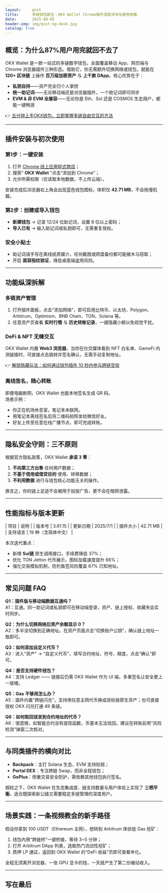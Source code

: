 ```yaml
---
layout:     post
title:      多链钱包新生：OKX Wallet Chrome插件深度评测与使用攻略
date:       2025-09-05
header-img: img/post-bg-desk.jpg
catalog: true
---
```


## 概览：为什么87%用户用完就回不去了  
OKX Wallet 是一款一站式的多链数字钱包，全面覆盖移动 App、网页端与 Chrome 浏览器插件三种形态。借助它，你无需额外切换网络或钱包，就能在 **120+ 区块链** 上操作 **百万级加密资产** 与 **上千款 DApp**。核心优势在于：

- **私钥自持**——资产完全归个人掌控  
- **统一助记词**——无论移动端还是浏览器插件，一个助记词即可同步  
- **EVM & 非 EVM 全兼容**——无论你是 Eth、Sol 还是 COSMOS 生态用户，都能一键畅游  

👉 [五分钟上手OKX钱包，立即掌握多链自由交互的方法](https://okxdog.com/)

---

## 插件安装与初次使用

### 第1步：一键安装  
1. 打开 [Chrome 线上应用程式商店](https://chrome.google.com/webstore)；  
2. 搜索“ **OKX Wallet** ”点击“添加到 Chrome”；  
3. 允许所需权限（仅读取本地数据，不上传云端）。  

安装完成后浏览器右上角会出现蓝色钱包图标，体积仅 **42.71 MB**，不会拖慢机器。

### 第2步：创建或导入钱包  
- **新建钱包** → 记录 12/24 位助记词，设置 8 位以上密码；  
- **导入已有** → 输入助记词或私钥即可，无需重复授权。  

### 安全小贴士  
- 助记词请手写在离线纸质媒介，任何截图或网盘备份都可能被木马窃取；  
- 开启 **面容指纹验证**，降低桌面端盗用风险。

---

## 功能纵深拆解

### 多链资产管理  
1. 打开插件面板，点击“添加网络”，即可启用比特币、以太坊、Polygon、Arbitrum、Optimism、BNB Chain、TON、Solana 等。  
2. 任意资产页查看 **实时行情** 与 **历史转账记录**，一键隐藏小额以免视觉干扰。  

### DeFi & NFT 无缝交互  
OKX Wallet 内置 **Web3 浏览器**，当你在社交媒体看到 NFT 白名单、GameFi 内测链接时，可直接点击跳转并签名确认，无需手动复制地址。  

👉 [解锁隐藏玩法：如何通过钱包插件 10 秒内参与跨链空投](https://okxdog.com/)

### 离线签名，随心转账  
即便电脑断网，OKX Wallet 也能本地签名生成 QR 码。  
场景示例：  
- 你正在机场休息室，笔记本未联网。  
- 用笔记本离线签名后将二维码拍照发给微信好友。  
- 好友上传至任意在线广播节点，即可完成转账。

---

## 隐私安全守则：三不原则  

根据官方隐私政策，OKX Wallet **承诺 3 零**：  
1. **不向第三方出售** 任何用户数据；  
2. **不基于信用或借贷目的** 使用、转移数据；  
3. **不利用数据** 进行与钱包核心功能无关的操作。  

换言之，你的链上足迹不会被用于投放广告，更不会在暗网泄露。

---

## 性能指标与版本更新

|   项目   | 说明 |
|   版本号 | 3.61.15 |
|   更新日期 | 2025/7/1 |
|   插件大小 | 42.71 MB |
|   支持语言 | 19 种（含简体中文） |

本次迭代重点：  
- 新增 **Sui链** 原生调用接口，手续费降低 37%；  
- 优化 TON Jetton 代币展示，图标加载速度提升 66%；  
- 强化交易模拟机制，防钓鱼签风险覆盖 67% 已知地址。  

---

## 常见问题 FAQ

**Q1：插件版与移动端数据互通吗？**  
A1：互通。同一助记词或私钥即可在移动端登录，资产、链上授权、收藏夹会实时同步。

**Q2：为什么切换网络后资产余额显示 0？**  
A2：多半没切换到正确地址。在资产页面点击“切换账户公钥”，确认链上地址一致即可。

**Q3：如何添加自定义代币？**  
A3：进入“资产” → “自定义代币”，填写合约地址、符号、精度，点击“确认”即可。

**Q4：是否支持硬件钱包？**  
A4：支持 Ledger —— 链接后仍需 OKX Wallet 作为 UI 端，多重签名让安全更上一层楼。

**Q5：Gas 不够用怎么办？**  
A5：插件内置“跨链闪兑”，支持用任意主网代币换成目标链原生资产；也可直接授权 OKX 闪兑打通 49 条链。

**Q6：如何取回误发到合约地址的代币？**  
A6：很遗憾，如智能合约没有提现函数，币基本无法找回。建议在转账前用“风险检测”弹窗二次核对。

---

## 与同类插件的横向对比

- **Backpack**：主打 Solana 生态，EVM 支持较弱；  
- **Portal DEX**：专注跨链 Swap，而非全程钱包；  
- **GoPlus**：侧重交易安全防护，需依赖其他钱包执行签名。  

相较之下，OKX Wallet 在生态集成度、链支持数量与用户体验上实现了 **三栖平衡**，适合既探索新公链又需要稳定多链管理的深度用户。

---

## 场景实践：一条视频教会的新手路径

假设你拿到 100 USDT（Ethereum 主网），想转到 Arbitrum 体验低 Gas 挖矿：  
1. 钱包内用“跨链桥”一键桥接，等待 3~5 分钟；  
2. 打开 Arbitrum DApp 列表，选取热门流动性挖矿；  
3. 质押 LP 通证，返回到 OKX Wallet 的“DeFi 收益”页即可查看年化。  

全程无须离开浏览器，一张 GPU 显卡的钱，一天就产生了第二份被动收入。

---

## 写在最后